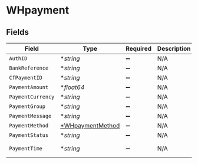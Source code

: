 # WHpayment


## Fields

| Field                                                      | Type                                                       | Required                                                   | Description                                                | Example                                                    |
| ---------------------------------------------------------- | ---------------------------------------------------------- | ---------------------------------------------------------- | ---------------------------------------------------------- | ---------------------------------------------------------- |
| `AuthID`                                                   | **string*                                                  | :heavy_minus_sign:                                         | N/A                                                        |                                                            |
| `BankReference`                                            | **string*                                                  | :heavy_minus_sign:                                         | N/A                                                        | 1903772466                                                 |
| `CfPaymentID`                                              | **string*                                                  | :heavy_minus_sign:                                         | N/A                                                        | 1107253                                                    |
| `PaymentAmount`                                            | **float64*                                                 | :heavy_minus_sign:                                         | N/A                                                        | 1                                                          |
| `PaymentCurrency`                                          | **string*                                                  | :heavy_minus_sign:                                         | N/A                                                        | INR                                                        |
| `PaymentGroup`                                             | **string*                                                  | :heavy_minus_sign:                                         | N/A                                                        | credit_card                                                |
| `PaymentMessage`                                           | **string*                                                  | :heavy_minus_sign:                                         | N/A                                                        | Transaction pending                                        |
| `PaymentMethod`                                            | [*WHpaymentMethod](../../models/shared/whpaymentmethod.md) | :heavy_minus_sign:                                         | N/A                                                        |                                                            |
| `PaymentStatus`                                            | **string*                                                  | :heavy_minus_sign:                                         | N/A                                                        | SUCCESS                                                    |
| `PaymentTime`                                              | **string*                                                  | :heavy_minus_sign:                                         | N/A                                                        | 2021-10-07T19:42:40+05:30                                  |